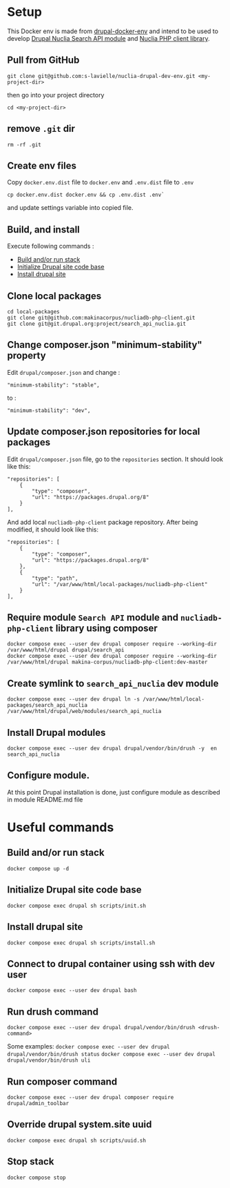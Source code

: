 # Setup

This Docker env is made from [drupal-docker-env](https://github.com/s-lavielle/drupal-docker-env) and intend to be used
to develop [Drupal Nuclia Search API module](https://git.drupalcode.org/project/search_api_nuclia) and [Nuclia PHP client library](https://github.com/makinacorpus/nucliadb-php-client).


## Pull from GitHub
  ```
  git clone git@github.com:s-lavielle/nuclia-drupal-dev-env.git <my-project-dir>
  ```
then go into your project directory

  ```
  cd <my-project-dir>
  ```
## remove `.git` dir

  ```
  rm -rf .git
  ```
## Create env files
  Copy `docker.env.dist` file to `docker.env` and `.env.dist` file to `.env`

  ```
  cp docker.env.dist docker.env && cp .env.dist .env`
  ```

  and update settings variable into copied file.

## Build, and install
  Execute following commands :
  * [Build and/or run stack](#cmd-build-run-stack)
  * [Initialize Drupal site code base](#cmd-init-drupal-codebase)
  * [Install drupal site](#cmd-install-drupal-site)

## Clone local packages

  ```
  cd local-packages
  git clone git@github.com:makinacorpus/nucliadb-php-client.git
  git clone git@git.drupal.org:project/search_api_nuclia.git
  ```
## Change composer.json "minimum-stability" property
  Edit `drupal/composer.json` and change :
  ```
  "minimum-stability": "stable",
  ```
  to :
  ```
  "minimum-stability": "dev",
  ```
## Update composer.json repositories for local packages

  Edit `drupal/composer.json` file, go to the `repositories` section. It should look like this:

  ```
  "repositories": [
      {
          "type": "composer",
          "url": "https://packages.drupal.org/8"
      }
  ],
  ```
  And add local `nucliadb-php-client` package repository. After being modified, it should look like this:
  ```
  "repositories": [
      {
          "type": "composer",
          "url": "https://packages.drupal.org/8"
      },
      {
          "type": "path",
          "url": "/var/www/html/local-packages/nucliadb-php-client"
      }
  ],
  ```
## Require module `Search API` module and `nucliadb-php-client` library using composer

  ```
  docker compose exec --user dev drupal composer require --working-dir /var/www/html/drupal drupal/search_api
  docker compose exec --user dev drupal composer require --working-dir /var/www/html/drupal makina-corpus/nucliadb-php-client:dev-master
  ```

## Create symlink to `search_api_nuclia` dev module
  ```
  docker compose exec --user dev drupal ln -s /var/www/html/local-packages/search_api_nuclia /var/www/html/drupal/web/modules/search_api_nuclia
  ```

## Install Drupal modules
  ```
  docker compose exec --user dev drupal drupal/vendor/bin/drush -y  en search_api_nuclia
  ```

## Configure module.

  At this point Drupal installation is done, just configure module as described in module README.md file

# Useful commands

## <a name="cmd-build-run-stack">Build and/or run stack</a>
```docker compose up -d```

## <a name="cmd-init-drupal-codebase">Initialize Drupal site code base</a>
```docker compose exec drupal sh scripts/init.sh```

## <a name="cmd-install-drupal-site">Install drupal site</a>
```docker compose exec drupal sh scripts/install.sh```

## Connect to drupal container using ssh with dev user
```docker compose exec --user dev drupal bash```

## Run drush command
```docker compose exec --user dev drupal drupal/vendor/bin/drush <drush-command>```

Some examples:
```docker compose exec --user dev drupal drupal/vendor/bin/drush status```
```docker compose exec --user dev drupal drupal/vendor/bin/drush uli```

## Run composer command
```docker compose exec --user dev drupal composer require drupal/admin_toolbar```

## Override drupal system.site uuid
```docker compose exec drupal sh scripts/uuid.sh```

## Stop stack
```docker compose stop```


